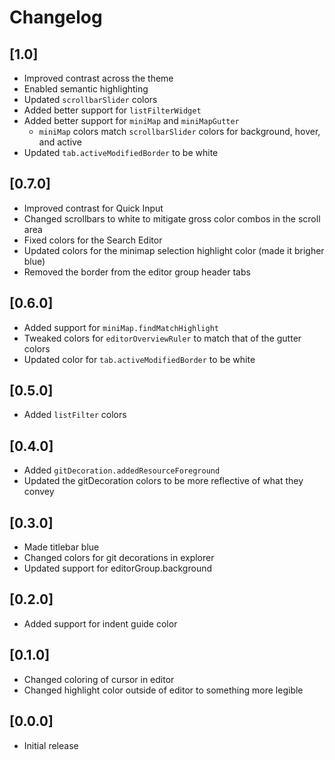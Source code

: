 # Changelog

## [1.0]
- Improved contrast across the theme
- Enabled semantic highlighting
- Updated `scrollbarSlider` colors
- Added better support for `listFilterWidget`
- Added better support for `miniMap` and `miniMapGutter`
  - `miniMap` colors match `scrollbarSlider` colors for background, hover, and active
- Updated `tab.activeModifiedBorder` to be white

## [0.7.0]
- Improved contrast for Quick Input
- Changed scrollbars to white to mitigate gross color combos in the scroll area
- Fixed colors for the Search Editor
- Updated colors for the minimap selection highlight color (made it brigher blue)
- Removed the border from the editor group header tabs

## [0.6.0]
- Added support for `miniMap.findMatchHighlight`
- Tweaked colors for `editorOverviewRuler` to match that of the gutter colors
- Updated color for `tab.activeModifiedBorder` to be white

## [0.5.0]
- Added `listFilter` colors

## [0.4.0]
- Added `gitDecoration.addedResourceForeground`
- Updated the gitDecoration colors to be more reflective of what they convey

## [0.3.0]
- Made titlebar blue
- Changed colors for git decorations in explorer
- Updated support for editorGroup.background

## [0.2.0]
- Added support for indent guide color

## [0.1.0]
- Changed coloring of cursor in editor
- Changed highlight color outside of editor to something more legible

## [0.0.0]
- Initial release
